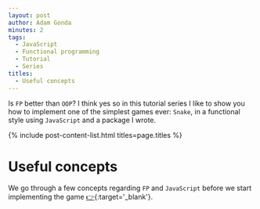 ```yaml
---
layout: post
author: Adam Gonda
minutes: 2
tags:
  - JavaScript
  - Functional programming
  - Tutorial
  - Series
titles:
  - Useful concepts
---
```


Is `FP` better than `OOP`? I think yes so in this tutorial series I like to
show you how to implement one of the simplest games ever:
`Snake`, in a functional style using `JavaScript` and a package I wrote.

{% include post-content-list.html titles=page.titles %}

# Useful concepts

We go through a few concepts regarding `FP` and `JavaScript`
before we start implementing the game [👉](http://localhost:4000/2022/06/14/Useful-concepts.html){:target='_blank'}.
